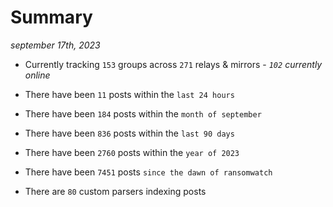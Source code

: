 
# Summary
_september 17th, 2023_

- Currently tracking `153` groups across `271` relays & mirrors - _`102` currently online_

- There have been `11` posts within the `last 24 hours`

- There have been `184` posts within the `month of september`

- There have been `836` posts within the `last 90 days`

- There have been `2760` posts within the `year of 2023`

- There have been `7451` posts `since the dawn of ransomwatch`

- There are `80` custom parsers indexing posts
